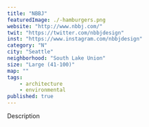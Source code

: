 ```yaml
---
title: "NBBJ"
featuredImage: ./-hamburgers.png
website: "http://www.nbbj.com/"
twit: "https://twitter.com/nbbjdesign"
inst: "https://www.instagram.com/nbbjdesign"
category: "N"
city: "Seattle"
neighborhood: "South Lake Union"
size: "Large (41-100)"
map: ""
tags:
    - architecture
    - environmental
published: true
---
```


Description
